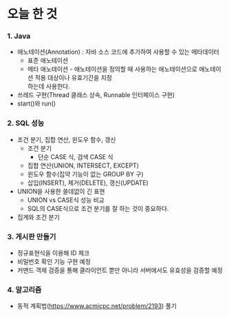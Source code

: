 # 오늘 한 것
### 1. Java
- 애노테이션(Annotation) : 자바 소스 코드에 추가하여 사용할 수 있는 메타데이터
    - 표준 애노테이션
    - 메타 애노테이션 - 애노테이션을 정의할 때 사용하는 애노테이션으로 애노테이션 적용 대상이나 유효기간을 지정<br>하는데 사용한다.
- 쓰레드 구현(Thread 클래스 상속, Runnable 인터페이스 구현)
- start()와 run()

### 2. SQL 성능
- 조건 분기, 집합 연산, 윈도우 함수, 갱신
    - 조건 분기
        - 단순 CASE 식, 검색 CASE 식
    - 집합 연산(UNION, INTERSECT, EXCEPT)
    - 윈도우 함수(집약 기능이 없는 GROUP BY 구)
    - 삽입(INSERT), 제거(DELETE), 갱신(UPDATE)
- UNION을 사용한 쓸데없이 긴 표현 
    - UNION vs CASE식 성능 비교 
    - SQL의 CASE식으로 조건 분기를 잘 하는 것이 중요하다.
- 집계와 조건 분기

### 3. 게시판 만들기
- 정규표현식을 이용해 ID 체크 
- 비밀번호 확인 기능 구현 예정
- 커맨드 객체 검증을 통해 클라이언트 뿐만 아니라 서버에서도 유효성을 검증할 예정

### 4. 알고리즘
- 동적 계획법(https://www.acmicpc.net/problem/2193) 풀기